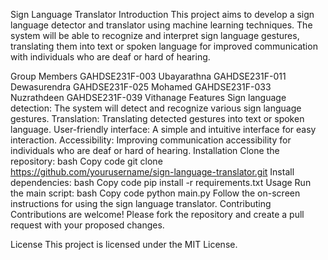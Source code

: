 Sign Language Translator
Introduction
This project aims to develop a sign language detector and translator using machine learning techniques. The system will be able to recognize and interpret sign language gestures, translating them into text or spoken language for improved communication with individuals who are deaf or hard of hearing.

Group Members
GAHDSE231F-003 Ubayarathna
GAHDSE231F-011 Dewasurendra
GAHDSE231F-025 Mohamed
GAHDSE231F-033 Nuzrathdeen
GAHDSE231F-039 Vithanage
Features
Sign language detection: The system will detect and recognize various sign language gestures.
Translation: Translating detected gestures into text or spoken language.
User-friendly interface: A simple and intuitive interface for easy interaction.
Accessibility: Improving communication accessibility for individuals who are deaf or hard of hearing.
Installation
Clone the repository:
bash
Copy code
git clone https://github.com/yourusername/sign-language-translator.git
Install dependencies:
bash
Copy code
pip install -r requirements.txt
Usage
Run the main script:
bash
Copy code
python main.py
Follow the on-screen instructions for using the sign language translator.
Contributing
Contributions are welcome! Please fork the repository and create a pull request with your proposed changes.

License
This project is licensed under the MIT License.

